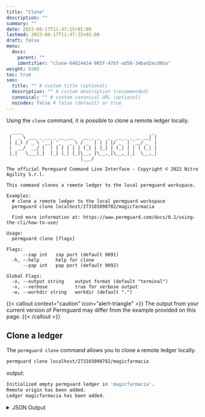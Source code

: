 ```yaml
---
title: "Clone"
description: ""
summary: ""
date: 2023-08-17T11:47:15+01:00
lastmod: 2023-08-17T11:47:15+01:00
draft: false
menu:
  docs:
    parent: ""
    identifier: "clone-64624414-985f-47bf-ad58-34bad2ecd6ba"
weight: 6305
toc: true
seo:
  title: "" # custom title (optional)
  description: "" # custom description (recommended)
  canonical: "" # custom canonical URL (optional)
  noindex: false # false (default) or true
---
```

Using the `clone` command, it is possible to clone a remote ledger locally.

```text
  ____                                               _
 |  _ \ ___ _ __ _ __ ___   __ _ _   _  __ _ _ __ __| |
 | |_) / _ \ '__| '_ ` _ \ / _` | | | |/ _` | '__/ _` |
 |  __/  __/ |  | | | | | | (_| | |_| | (_| | | | (_| |
 |_|   \___|_|  |_| |_| |_|\__, |\__,_|\__,_|_|  \__,_|
                           |___/

The official Permguard Command Line Interface - Copyright © 2022 Nitro Agility S.r.l.

This command clones a remote ledger to the local permguard workspace.

Examples:
  # clone a remote ledger to the local permguard workspace
  permguard clone localhost/273165098782/magicfarmacia

  Find more information at: https://www.permguard.com/docs/0.1/using-the-cli/how-to-use/

Usage:
  permguard clone [flags]

Flags:
      --zap int   zap port (default 9091)
  -h, --help      help for clone
      --pap int   pap port (default 9092)

Global Flags:
  -o, --output string    output format (default "terminal")
  -v, --verbose          true for verbose output
  -w, --workdir string   workdir (default ".")
```

{{< callout context="caution" icon="alert-triangle" >}}
The output from your current version of Permguard may differ from the example provided on this page.
{{< /callout >}}

## Clone a ledger

The `permguard clone` command allows you to clone a remote ledger locally.

```bash
permguard clone localhost/273165098782/magicfarmacia
```

output:

```bash
Initialized empty permguard ledger in 'magicfarmacia'.
Remote origin has been added.
Ledger magicfarmacia has been added.
```

<details>
  <summary>
    JSON Output
  </summary>

```bash
permguard clone localhost/273165098782/magicfarmacia --output json
```

output:

```json
{
  "ledgers": [
    {
      "is_head": true,
      "ref": "refs/remotes/origin/273165098782/fd1ac44e4afa4fc4beec622494d3175a",
      "ledger_id": "fd1ac44e4afa4fc4beec622494d3175a",
      "ledger_uri": "origin/273165098782/branches"
    }
  ]
}
```

</details>
